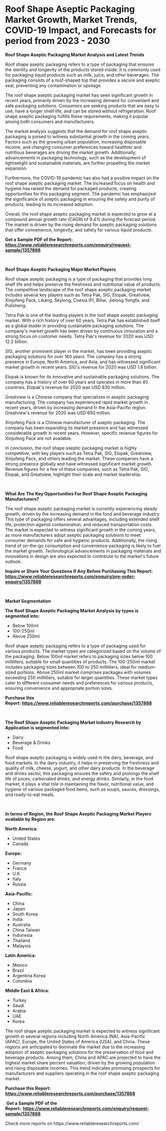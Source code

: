 <p><h1>Roof Shape Aseptic Packaging Market Growth, Market Trends, COVID-19 Impact, and Forecasts for period from 2023 - 2030</h1></p><p><strong>Roof Shape Aseptic Packaging Market Analysis and Latest Trends</strong></p>
<p><p>Roof shape aseptic packaging refers to a type of packaging that ensures the sterility and longevity of the products stored inside. It is commonly used for packaging liquid products such as milk, juice, and other beverages. The packaging consists of a roof-shaped top that provides a secure and aseptic seal, preventing any contamination or spoilage.</p><p>The roof shape aseptic packaging market has seen significant growth in recent years, primarily driven by the increasing demand for convenient and safe packaging solutions. Consumers are seeking products that are easy to use, have a longer shelf life, and can be stored without refrigeration. Roof shape aseptic packaging fulfills these requirements, making it popular among both consumers and manufacturers.</p><p>The market analysis suggests that the demand for roof shape aseptic packaging is poised to witness substantial growth in the coming years. Factors such as the growing urban population, increasing disposable income, and changing consumer preferences toward healthier and nutritious beverages are driving the market growth. Additionally, advancements in packaging technology, such as the development of lightweight and sustainable materials, are further propelling the market expansion.</p><p>Furthermore, the COVID-19 pandemic has also had a positive impact on the roof shape aseptic packaging market. The increased focus on health and hygiene has raised the demand for packaged products, creating opportunities for this packaging segment. The pandemic has emphasized the significance of aseptic packaging in ensuring the safety and purity of products, leading to its increased adoption.</p><p>Overall, the roof shape aseptic packaging market is expected to grow at a compound annual growth rate (CAGR) of 9.4% during the forecast period. The market is driven by the rising demand for aseptic packaging solutions that offer convenience, longevity, and safety for various liquid products.</p></p>
<p><strong>Get a Sample PDF of the Report:&nbsp; <a href="https://www.reliableresearchreports.com/enquiry/request-sample/1357868">https://www.reliableresearchreports.com/enquiry/request-sample/1357868</a></strong></p>
<p>&nbsp;</p>
<p><strong>Roof Shape Aseptic Packaging Major Market Players</strong></p>
<p><p>Roof shape aseptic packaging is a type of packaging that provides long shelf life and helps preserve the freshness and nutritional value of products. The competitive landscape of the roof shape aseptic packaging market includes several key players such as Tetra Pak, SIG, Elopak, Greatview, Xinjufeng Pack, Likang, Skylong, Coesia IPI, Bihai, Jielong Yongfa, and Pulisheng.</p><p>Tetra Pak is one of the leading players in the roof shape aseptic packaging market. With a rich history of over 60 years, Tetra Pak has established itself as a global leader in providing sustainable packaging solutions. The company's market growth has been driven by continuous innovation and a strong focus on customer needs. Tetra Pak's revenue for 2020 was USD 12.2 billion.</p><p>SIG, another prominent player in the market, has been providing aseptic packaging solutions for over 160 years. The company has a strong presence in Europe, North America, and Asia, and has witnessed significant market growth in recent years. SIG's revenue for 2020 was USD 1.8 billion.</p><p>Elopak is known for its innovative and sustainable packaging solutions. The company has a history of over 60 years and operates in more than 40 countries. Elopak's revenue for 2020 was USD 830 million.</p><p>Greatview is a Chinese company that specializes in aseptic packaging manufacturing. The company has experienced rapid market growth in recent years, driven by increasing demand in the Asia-Pacific region. Greatview's revenue for 2020 was USD 650 million.</p><p>Xinjufeng Pack is a Chinese manufacturer of aseptic packaging. The company has been expanding its market presence and has witnessed considerable growth in recent years. However, specific revenue figures for Xinjufeng Pack are not available.</p><p>In conclusion, the roof shape aseptic packaging market is highly competitive, with key players such as Tetra Pak, SIG, Elopak, Greatview, Xinjufeng Pack, and others leading the market. These companies have a strong presence globally and have witnessed significant market growth. Revenue figures for a few of these companies, such as Tetra Pak, SIG, Elopak, and Greatview, highlight their scale and market leadership.</p></p>
<p>&nbsp;</p>
<p><strong>What Are The Key Opportunities For Roof Shape Aseptic Packaging Manufacturers?</strong></p>
<p><p>The roof shape aseptic packaging market is currently experiencing steady growth, driven by the increasing demand in the food and beverage industry. This type of packaging offers several advantages, including extended shelf life, protection against contamination, and reduced transportation costs. The market is expected to witness significant growth in the coming years, as more manufacturers adopt aseptic packaging solutions to meet consumer demands for safe and hygienic products. Additionally, the rising trend of on-the-go consumption and convenience packaging is likely to fuel the market growth. Technological advancements in packaging materials and innovations in design are also expected to contribute to the market's future outlook.</p></p>
<p><strong>Inquire or Share Your Questions If Any Before Purchasing This Report: <a href="https://www.reliableresearchreports.com/enquiry/pre-order-enquiry/1357868">https://www.reliableresearchreports.com/enquiry/pre-order-enquiry/1357868</a></strong></p>
<p>&nbsp;</p>
<p><strong>Market Segmentation</strong></p>
<p><strong>The Roof Shape Aseptic Packaging Market Analysis by types is segmented into:</strong></p>
<p><ul><li>Below 100ml</li><li>100-250ml</li><li>Above 250ml</li></ul></p>
<p><p>Roof shape aseptic packaging refers to a type of packaging used for various products. The market types are categorized based on the volume of the packaging. Below 100ml market refers to packaging sizes below 100 milliliters, suitable for small quantities of products. The 100-250ml market includes packaging sizes between 100 to 250 milliliters, ideal for medium-sized portions. Above 250ml market comprises packages with volumes exceeding 250 milliliters, suitable for larger quantities. These market types cater to different consumer needs and preferences for various products, ensuring convenience and appropriate portion sizes.</p></p>
<p><strong>Purchase this Report:&nbsp;<a href="https://www.reliableresearchreports.com/purchase/1357868">https://www.reliableresearchreports.com/purchase/1357868</a></strong></p>
<p>&nbsp;</p>
<p><strong>The Roof Shape Aseptic Packaging Market Industry Research by Application is segmented into:</strong></p>
<p><ul><li>Dairy</li><li>Beverage & Drinks</li><li>Food</li></ul></p>
<p><p>Roof shape aseptic packaging is widely used in the dairy, beverage, and food markets. In the dairy industry, it helps in preserving the freshness and quality of milk, cheese, yogurt, and other dairy products. In the beverage and drinks sector, this packaging ensures the safety and prolongs the shelf life of juices, carbonated drinks, and energy drinks. Similarly, in the food market, it plays a vital role in maintaining the flavor, nutritional value, and hygiene of various packaged food items, such as soups, sauces, dressings, and ready-to-eat meals.</p></p>
<p>&nbsp;</p>
<p><strong>In terms of Region, the Roof Shape Aseptic Packaging Market Players available by Region are:</strong></p>
<p>
    <p> <strong> North America: </strong>
        <ul>
            <li>United States</li>
            <li>Canada</li>
        </ul>
        </p> 
    <p> <strong> Europe: </strong>
        <ul>
            <li>Germany</li>
            <li>France</li>
            <li>U.K.</li>
            <li>Italy</li>
            <li>Russia</li>
        </ul>
        </p> 
    <p> <strong> Asia-Pacific: </strong>
        <ul>
            <li>China</li>
            <li>Japan</li>
            <li>South Korea</li>
            <li>India</li>
            <li>Australia</li>
            <li>China Taiwan</li>
            <li>Indonesia</li>
            <li>Thailand</li>
            <li>Malaysia</li>
        </ul>
        </p> 
    <p> <strong> Latin America: </strong>
        <ul>
            <li>Mexico</li>
            <li>Brazil</li>
            <li>Argentina Korea</li>
            <li>Colombia</li>
        </ul>
        </p> 
    <p> <strong> Middle East & Africa: </strong>
        <ul>
            <li>Turkey</li>
            <li>Saudi</li>
            <li>Arabia</li>
            <li>UAE</li>
            <li>Korea</li>
        </ul>
    </p>
    </p>
<p><p>The roof shape aseptic packaging market is expected to witness significant growth in several regions including North America (NA), Asia-Pacific (APAC), Europe, the United States of America (USA), and China. These regions are anticipated to dominate the market due to the increasing adoption of aseptic packaging solutions for the preservation of food and beverage products. Among them, China and APAC are projected to have the highest market share percent valuation, driven by the growing population and rising disposable incomes. This trend indicates promising prospects for manufacturers and suppliers operating in the roof shape aseptic packaging market.</p></p>
<p><strong>Purchase this Report: <a href="https://www.reliableresearchreports.com/purchase/1357868">https://www.reliableresearchreports.com/purchase/1357868</a></strong></p>
<p>&nbsp;<strong>Get a Sample PDF of the Report:&nbsp;&nbsp;<a href="https://www.reliableresearchreports.com/enquiry/request-sample/1357868">https://www.reliableresearchreports.com/enquiry/request-sample/1357868</a></strong></p>
<p><strong></strong></p>
<p>Check more reports on https://www.reliableresearchreports.com/</p>